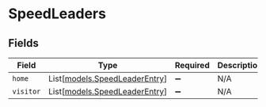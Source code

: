 # SpeedLeaders


## Fields

| Field                                                          | Type                                                           | Required                                                       | Description                                                    |
| -------------------------------------------------------------- | -------------------------------------------------------------- | -------------------------------------------------------------- | -------------------------------------------------------------- |
| `home`                                                         | List[[models.SpeedLeaderEntry](../models/speedleaderentry.md)] | :heavy_minus_sign:                                             | N/A                                                            |
| `visitor`                                                      | List[[models.SpeedLeaderEntry](../models/speedleaderentry.md)] | :heavy_minus_sign:                                             | N/A                                                            |
